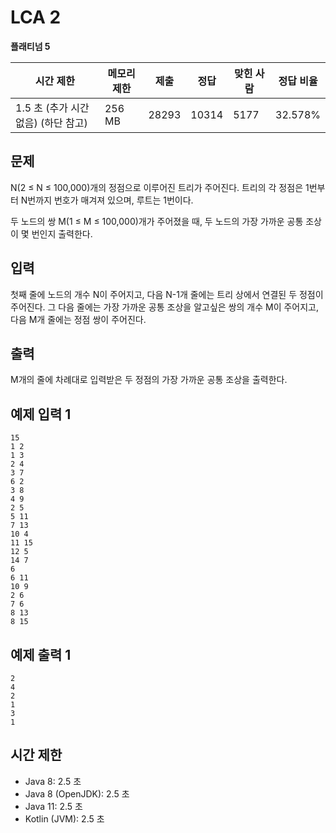 # LCA 2

**플래티넘 5**

|시간 제한|메모리 제한	|제출	|정답	|맞힌 사람|	정답 비율|
|---|---|---|---|---|---|
|1.5 초 (추가 시간 없음) (하단 참고)|	256 MB	|28293	|10314	|5177|	32.578%|

## 문제 

N(2 ≤ N ≤ 100,000)개의 정점으로 이루어진 트리가 주어진다. 트리의 각 정점은 1번부터 N번까지 번호가 매겨져 있으며, 루트는 1번이다.

두 노드의 쌍 M(1 ≤ M ≤ 100,000)개가 주어졌을 때, 두 노드의 가장 가까운 공통 조상이 몇 번인지 출력한다.

## 입력 

첫째 줄에 노드의 개수 N이 주어지고, 다음 N-1개 줄에는 트리 상에서 연결된 두 정점이 주어진다. 그 다음 줄에는 가장 가까운 공통 조상을 알고싶은 쌍의 개수 M이 주어지고, 다음 M개 줄에는 정점 쌍이 주어진다.

## 출력 

M개의 줄에 차례대로 입력받은 두 정점의 가장 가까운 공통 조상을 출력한다.

## 예제 입력 1

```
15
1 2
1 3
2 4
3 7
6 2
3 8
4 9
2 5
5 11
7 13
10 4
11 15
12 5
14 7
6
6 11
10 9
2 6
7 6
8 13
8 15
```

## 예제 출력 1

```
2
4
2
1
3
1
```

## 시간 제한 

- Java 8: 2.5 초
- Java 8 (OpenJDK): 2.5 초
- Java 11: 2.5 초
- Kotlin (JVM): 2.5 초